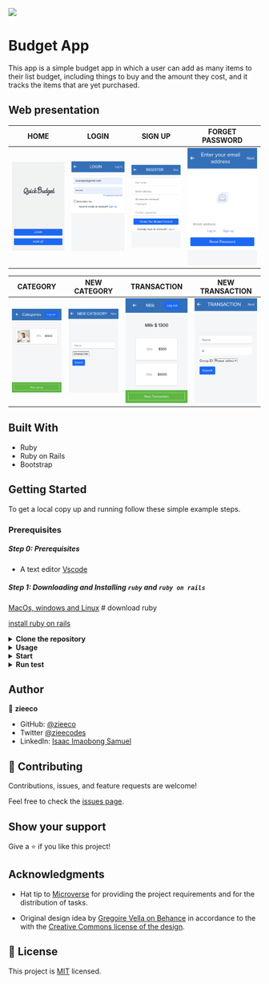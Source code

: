 ![](https://img.shields.io/badge/Microverse-blueviolet)

# Budget App


This app is a simple budget app in which a user can add as many items to their list budget, including things to buy and the amount they cost, and it tracks the items that are yet purchased.


## Web presentation

| HOME   | LOGIN   | SIGN UP   | FORGET PASSWORD                                                     |
| --------- | --------- | --------- | --------- |
| ![Screenshot1](./images/home.png)          |      ![screen2](./images/log_in.png)               | ![Screenshot3](./images/sign_up.png)                            |      ![Screenshot4](./images/forget_password.png) |

| CATEGORY   | NEW CATEGORY   | TRANSACTION   | NEW TRANSACTION                                                     |
| --------- | --------- | --------- | --------- |
| ![Screenshot5](./images/categrory.png)          |      ![screenshot6](./images/new_category.png)               | ![Screenshot7](./images/transaction.png)                            |      ![Screenshot8](./images/new_transaction.png) |


## Built With

- Ruby
- Ruby on Rails
- Bootstrap

## Getting Started

To get a local copy up and running follow these simple example steps.

### Prerequisites

##### Step 0: Prerequisites
- A text editor [Vscode](https://code.visualstudio.com/download)

##### Step 1: Downloading and Installing `ruby` and `ruby on rails`

[MacOs, windows and Linux](https://www.ruby-lang.org/en/downloads/) # download ruby

[install ruby on rails](https://guides.rubyonrails.org/getting_started.html#creating-a-new-rails-project-installing-rails)

<details>
<summary><b>Clone the repository</b></summary>

- Clone this repository or download the Zip folder:

~~~ bash
https://github.com/zieeco/budget-app.git

~~~

1. Navigate to the location of the folder in your machine:

~~~

you@your-Pc-name:~$ cd <folder>
~~~

</details>

<details>
<summary><b>Usage</b></summary>

**Get the Gem files and node_modules**

~~~ bash
bundle install
npm install
~~~

</details>


<details>
<summary><b>Start</b></summary>

**Start the app**

~~~ bash
rails s
~~~
- [visit page in the browser](http://127.0.0.1:3000)

</details>


<details>
<summary><b>Run test</b></summary>

**Run all test**

~~~ bash
rspec # run all test
rspec spec/ # run all tests also
rspec spec/models/ # test the models
~~~

</details>


## Author

👤 **zieeco**

- GitHub: [@zieeco](https://github.com/zieeco)
- Twitter [@zieecodes](https://twitter.com/zieecodes)
- LinkedIn: [Isaac Imaobong Samuel](https://www.linkedin.com/in/isaac-imaobong-samuel)


## 🤝 Contributing

Contributions, issues, and feature requests are welcome!

Feel free to check the [issues page](https://github.com/zieeco/budget-app.git/issues).

## Show your support

Give a ⭐️ if you like this project!

## Acknowledgments

- Hat tip to [Microverse](https://bit.ly/MicroverseTN) for providing the project requirements and for the distribution of tasks.


- Original design idea by [Gregoire Vella on Behance](https://www.behance.net/gregoirevella) in accordance to the with the [Creative Commons license of the design](https://creativecommons.org/licenses/by-nc/4.0/).


## 📝 License

This project is [MIT](./MIT.md) licensed.

